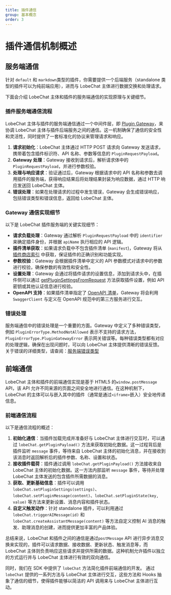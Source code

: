 ```yaml
---
title: 插件通信
group: 基本概念
order: 3
---
```


# 插件通信机制概述

## 服务端通信

针对 `default` 和 `markdown`类型的插件，你需要提供一个后端服务（standalone 类型的插件可以为纯前端应用），进而与 LobeChat 主体进行数据交换和处理请求。

下面会介绍 LobeChat 主体和插件的服务端通信的实现原理与关键细节。

### 插件服务端通信流程

LobeChat 主体与插件的服务端通信通过一个中间件层，即 [Plugin Gateway](https://github.com/lobehub/chat-plugins-gateway)，来协调 LobeChat 主体与插件后端服务之间的通信。这一机制确保了通信的安全性和灵活性，同时提供了一套标准化的协议来管理请求和响应。

1. **请求初始化**：LobeChat 主体通过 HTTP POST 请求向 Gateway 发送请求，携带着包含插件标识符、API 名称、参数等信息的 `PluginRequestPayload`。
2. **Gateway 处理**：Gateway 接收到请求后，解析请求体中的 `PluginRequestPayload`，并进行参数校验。
3. **处理与响应请求**：验证通过后，Gateway 根据请求中的 API 名称和参数去调用插件的服务端，获得响应结果后将处理结果封装为响应数据，通过 HTTP 响应发送回 LobeChat 主体。
4. **错误处理**：如果在处理请求的过程中发生错误，Gateway 会生成错误响应，包括错误类型和错误信息，返回给 LobeChat 主体。

### Gateway 通信实现细节

以下是 LobeChat 插件服务端的关键实现细节：

- **请求负载处理**：Gateway 通过解析 `PluginRequestPayload` 中的 `identifier` 来确定插件身份，并根据 `apiName` 执行相应的 API 逻辑。
- **插件清单获取**：如果请求负载中不包含插件清单 (`manifest`)，Gateway 将从 [插件商店索引](https://github.com/lobehub/lobe-chat-plugins) 中获取，保证插件的正确识别和功能实现。
- **参数校验**：Gateway 会根据插件清单中定义的 API 参数模式对请求中的参数进行校验，确保参数的有效性和安全性。
- **设置处理**：Gateway 会通过将插件请求的设置信息，添加到请求头中，在插件侧可以通过 [getPluginSettingsFromRequest](/zh-CN/api/request) 方法获取插件设置，例如 API 密钥或其他认证信息进行校验。
- **OpenAPI 支持**：如果插件清单指定了 [OpenAPI 清单](/zh-CN/guides/openapi)，Gateway 将会利用 `SwaggerClient` 与定义在 OpenAPI 规范中的第三方服务进行交互。

### 错误处理

服务端通信中的错误处理是一个重要的方面。Gateway 中定义了多种错误类型，例如 `PluginErrorType.MethodNotAllowed` 表示不支持的请求方法，`PluginErrorType.PluginGatewayError` 表示网关错误等。每种错误类型都有对应的处理逻辑，确保在出现问题时，可以向 LobeChat 主体提供清晰的错误反馈。关于错误的详细类型，请查阅：[服务端错误类型](/zh-CN/api/error)

## 前端通信

LobeChat 主体和插件的前端通信实现是基于 HTML5 的`window.postMessage` API，该 API 允许不同来源的页面之间安全地进行通信。在这种机制下，LobeChat 的主体可以与嵌入其中的插件（通常是通过`<iframe>`嵌入）安全地传递信息。

### 前端通信流程

以下是通信流程的概述：

1. **初始化通信**：当插件加载完成并准备好与 LobeChat 主体进行交互时，可以通过 `lobeChat.getPluginPayload()` 方法来获取初始化数据。这一过程背后是插件监听 `message` 事件，等待来自 LobeChat 主体的初始化消息，并在接收到该消息时返回解析后的插件参数、名称、设置和状态。
2. **接收插件载荷**：插件通过调用 `lobeChat.getPluginPayload()` 方法接收来自 LobeChat 主体的初始化数据。这一方法内部监听 `message` 事件，等待并处理 LobeChat 主体发送的包含插件所需数据的消息。
3. **获取、更新基础信息**：插件可以调用 `lobeChat.setPluginSettings(settings)`、`lobeChat.setPluginMessage(content)`、`lobeChat.setPluginState(key, value)` 等方法来更新设置、消息内容和插件状态。
4. **自定义触发动作**：针对 standalone 插件，可以利用通过 `lobeChat.triggerAIMessage(id)` 和 `lobeChat.createAssistantMessage(content)` 等方法自定义控制 AI 消息的触发、助理消息的创建，进而提供更加丰富的产品体验。

总结来说，LobeChat 和插件之间的通信是通过`postMessage` API 进行异步消息交换来实现的，插件可以请求数据、接收数据、更新状态、触发消息等，而 LobeChat 主体则负责响应这些请求并提供所需的数据。这种机制允许插件以独立的方式运行并与 LobeChat 主体进行有效的双向通信。

同时，我们在 SDK 中提供了 `lobeChat` 方法简化插件前端通信的开发。 通过 `lobeChat` 提供的一系列方法与 LobeChat 主体进行交互，这些方法和 Hooks 抽象了通信的细节，使得插件能够以简洁的 API 调用来与 LobeChat 主体进行互动。
